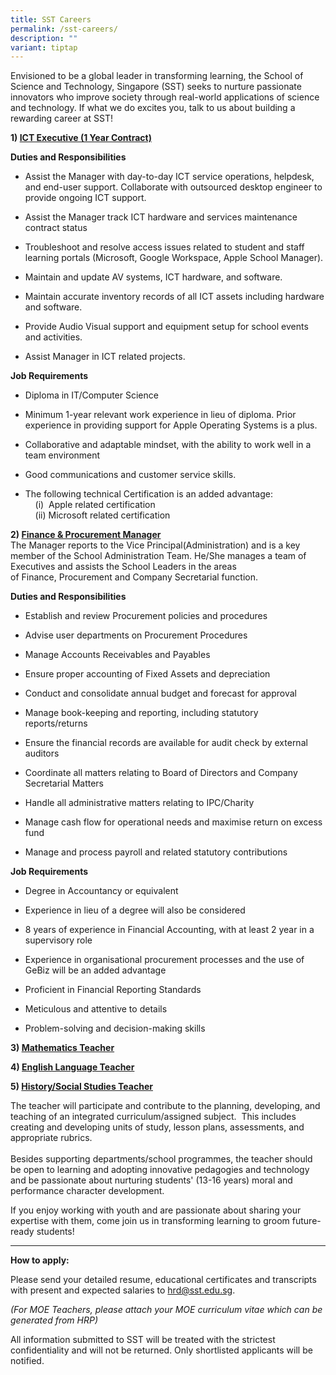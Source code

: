 ```yaml
---
title: SST Careers
permalink: /sst-careers/
description: ""
variant: tiptap
---
```

<p>Envisioned to be a global leader in transforming learning, the School
of Science and Technology, Singapore (SST) seeks to nurture passionate
innovators who improve society through real-world applications of science
and technology. If what we do excites you, talk to us about building a
rewarding career at SST!</p>
<p></p>
<p><strong>1) <u>ICT Executive (1 Year Contract)</u></strong>
</p>
<p><strong>Duties and Responsibilities</strong>
</p>
<ul data-tight="true" class="tight">
<li>
<p>Assist the Manager with day-to-day ICT service operations, helpdesk, and
end-user support. Collaborate with outsourced desktop engineer to provide
ongoing ICT support.</p>
</li>
<li>
<p>Assist the Manager track ICT hardware and services maintenance contract
status</p>
</li>
<li>
<p>Troubleshoot and resolve access issues related to student and staff learning
portals (Microsoft, Google Workspace, Apple School Manager).</p>
</li>
<li>
<p>Maintain and update AV systems, ICT hardware, and software.</p>
</li>
<li>
<p>Maintain accurate inventory records of all ICT assets including hardware
and software.</p>
</li>
<li>
<p>Provide Audio Visual support and equipment setup for school events and
activities.</p>
</li>
<li>
<p>Assist Manager in ICT related projects.</p>
</li>
</ul>
<p><strong>Job Requirements</strong>
</p>
<ul data-tight="true" class="tight">
<li>
<p>Diploma in IT/Computer Science</p>
</li>
<li>
<p>Minimum 1-year relevant work experience in lieu of diploma. Prior experience
in providing support for Apple Operating Systems is a plus.</p>
</li>
<li>
<p>Collaborative and adaptable mindset, with the ability to work well in
a team environment</p>
</li>
<li>
<p>Good communications and customer service skills.</p>
</li>
<li>
<p>The following technical Certification is an added advantage:
<br>&nbsp; &nbsp; (i) &nbsp;Apple related certification
<br>&nbsp; &nbsp; (ii) Microsoft related certification</p>
<p></p>
</li>
</ul>
<p><strong>2) <u>Finance&nbsp;&amp;&nbsp;Procurement&nbsp;Manager</u></strong>
<br>The&nbsp;Manager&nbsp;reports to the Vice Principal(Administration) and
is a key member of the School Administration Team. He/She manages a team
of Executives and assists the School Leaders in the areas of&nbsp;Finance,&nbsp;Procurement&nbsp;and
Company Secretarial function.</p>
<p><strong>Duties and Responsibilities</strong>
</p>
<ul data-tight="true" class="tight">
<li>
<p>Establish and review&nbsp;Procurement&nbsp;policies and procedures</p>
</li>
<li>
<p>Advise user departments on&nbsp;Procurement&nbsp;Procedures</p>
</li>
<li>
<p>Manage&nbsp;Accounts Receivables and Payables</p>
</li>
<li>
<p>Ensure proper accounting of Fixed Assets and depreciation</p>
</li>
<li>
<p>Conduct and consolidate annual budget and forecast for approval&nbsp;</p>
</li>
<li>
<p>Manage book-keeping and reporting, including statutory reports/returns&nbsp;</p>
</li>
<li>
<p>Ensure the financial records are available for audit check by external
auditors</p>
</li>
<li>
<p>Coordinate all matters relating to Board of Directors and Company Secretarial
Matters</p>
</li>
<li>
<p>Handle all administrative matters relating to IPC/Charity</p>
</li>
<li>
<p>Manage cash flow for operational needs and maximise return on excess fund&nbsp;</p>
</li>
<li>
<p>Manage and process payroll and related statutory contributions</p>
</li>
</ul>
<p><strong>Job Requirements</strong>
</p>
<ul data-tight="true" class="tight">
<li>
<p>Degree in Accountancy or equivalent</p>
</li>
<li>
<p>Experience in lieu of a degree will also be considered</p>
</li>
<li>
<p>8 years of experience in Financial Accounting, with at least 2 year in
a supervisory role</p>
</li>
<li>
<p>Experience in organisational procurement processes and the use of GeBiz
will be an added advantage</p>
</li>
<li>
<p>Proficient in Financial Reporting Standards</p>
</li>
<li>
<p>Meticulous and attentive to details</p>
</li>
<li>
<p>Problem-solving and decision-making skills</p>
</li>
</ul>
<p></p>
<p><strong>3) <u>Mathematics Teacher</u></strong>
</p>
<p><strong>4) <u>English Language Teacher</u></strong>
</p>
<p><strong>5) <u>History/Social Studies Teacher</u></strong>
</p>
<p></p>
<p>The teacher will participate and contribute to the planning, developing,
and teaching of an integrated curriculum/assigned subject.&nbsp; This includes
creating and developing units of study, lesson plans, assessments, and
appropriate rubrics.
<br>
<br>Besides supporting departments/school programmes, the teacher should be&nbsp;open
to learning and adopting innovative pedagogies and technology and be passionate
about nurturing students' (13-16 years)&nbsp;moral and performance character
development.
<br>
</p>
<p>If you enjoy working with youth and are passionate about sharing your
expertise with them, come join us in transforming learning to groom future-ready
students!</p>
<hr>
<p><strong>How to apply:</strong>
</p>
<p>Please send your detailed resume, educational certificates and transcripts
with present and expected salaries to&nbsp;<a href="mailto:hrd@sst.edu.sg" rel="noopener noreferrer nofollow" target="_blank">hrd@sst.edu.sg</a>.</p>
<p><em>(For MOE Teachers, please attach your MOE curriculum vitae which can be generated from HRP)</em>
</p>
<p>All information submitted to SST will be treated with the strictest confidentiality
and will not be returned. Only shortlisted applicants will be notified.</p>